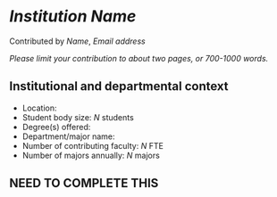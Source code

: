 # _Institution Name_
Contributed by _Name_, _Email address_

_Please limit your contribution to about two pages, or 700-1000 words._

## Institutional and departmental context
- Location:
- Student body size: _N_ students
- Degree(s) offered:
- Department/major name:
- Number of contributing faculty: _N_ FTE
- Number of majors annually: _N_ majors

## NEED TO COMPLETE THIS ##
